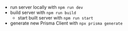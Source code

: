 -   run server locally with `npm run dev`
-   build server with `npm run build`
    -   start built server with `npm run start`
-   generate new Prisma Client with `npx prisma generate`
